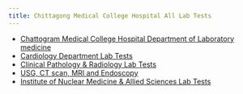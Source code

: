 ```yaml
---
title: Chittagong Medical College Hospital All Lab Tests
---
```


- [Chattogram Medical College Hospital
Department of Laboratory medicine](https://nikovlod.github.io/markdownNotes/Chattogram-Medical-College-Hospital-Department-of-Laboratory-Medicine.html)
- [Cardiology Department Lab Tests](https://nikovlod.github.io/markdownNotes/Cardiology-Lab-Tests.html)
- [Clinical Pathology & Radiology Lab Tests](https://nikovlod.github.io/markdownNotes/Clinical-Pathology--Radiology.html)
- [USG, CT scan, MRI and Endoscopy](https://nikovlod.github.io/markdownNotes/USG-CT-scan-MRI-and-Endoscopy.html)
- [Institute of Nuclear Medicine & Allied Sciences Lab Tests](https://nikovlod.github.io/markdownNotes/Institute-of-Nuclear-Medicine--Allied-Sciences-Lab-Tests.html)